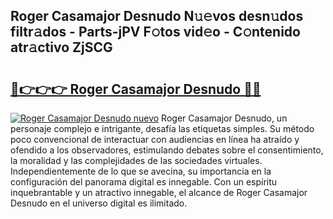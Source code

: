 ## Roger Casamajor Desnudo N𝚞𝚎vos desn𝚞dos filtr𝚊dos - Parts-jPV F𝚘tos vid𝚎o - C𝚘ntenido atr𝚊ctivo ZjSCG

# <h2><a href="http://mb2e3zd.tromn.icu/?c=Roger+Casamajor+Desnudo">🔗👉👉👉 Roger Casamajor Desnudo 🔗🔗</a></h2>

[![Roger Casamajor Desnudo nuevo](https://i.imgur.com/pEAQMta.gif)](http://mb2e3zd.tromn.icu/?c=Roger+Casamajor+Desnudo)
Roger Casamajor Desnudo, un personaje complejo e intrigante, desafía las etiquetas simples. Su método poco convencional de interactuar con audiencias en línea ha atraído y ofendido a los observadores, estimulando debates sobre el consentimiento, la moralidad y las complejidades de las sociedades virtuales. Independientemente de lo que se avecina, su importancia en la configuración del panorama digital es innegable. Con un espíritu inquebrantable y un atractivo innegable, el alcance de Roger Casamajor Desnudo en el universo digital es ilimitado.
